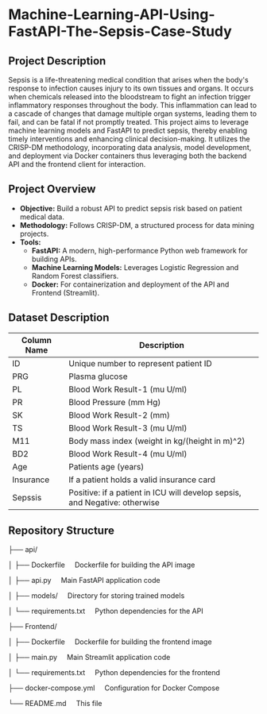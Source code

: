 # Machine-Learning-API-Using-FastAPI-The-Sepsis-Case-Study

## Project Description
Sepsis is a life-threatening medical condition that arises when the body's response to infection causes injury to its own tissues and organs. It occurs when chemicals released into the bloodstream to fight an infection trigger inflammatory responses throughout the body. This inflammation can lead to a cascade of changes that damage multiple organ systems, leading them to fail, and can be fatal if not promptly treated.
This project aims to leverage machine learning models and FastAPI to predict sepsis, thereby enabling timely interventions and enhancing clinical decision-making. It utilizes the CRISP-DM methodology, incorporating data analysis, model development, and deployment via Docker containers thus leveraging both the backend API and the frontend client for interaction.

## Project Overview
- **Objective:** Build a robust API to predict sepsis risk based on patient medical data.
- **Methodology:** Follows CRISP-DM, a structured process for data mining projects.
- **Tools:**
    - **FastAPI:** A modern, high-performance Python web framework for building APIs.
    - **Machine Learning Models:** Leverages Logistic Regression and Random Forest classifiers.
    - **Docker:** For containerization and deployment of the API and Frontend (Streamlit).

## Dataset Description
| Column Name | Description                                                |
|-------------|------------------------------------------------------------|
| ID          | Unique number to represent patient ID                      |
| PRG         | Plasma glucose                                             |
| PL          | Blood Work Result-1 (mu U/ml)                              |
| PR          | Blood Pressure (mm Hg)                                     |
| SK          | Blood Work Result-2 (mm)                                   |
| TS          | Blood Work Result-3 (mu U/ml)                              |
| M11         | Body mass index (weight in kg/(height in m)^2)             |
| BD2         | Blood Work Result-4 (mu U/ml)                              |
| Age         | Patients age (years)                                       |
| Insurance   | If a patient holds a valid insurance card                  |
| Sepssis     | Positive: if a patient in ICU will develop sepsis, and Negative: otherwise |


## Repository Structure
├── api/

│   ├── Dockerfile &nbsp;&nbsp;&nbsp;          Dockerfile for building the API image

│   ├── api.py     &nbsp;&nbsp;&nbsp;          Main FastAPI application code

│   ├── models/    &nbsp;&nbsp;&nbsp;          Directory for storing trained models

│   └── requirements.txt &nbsp;&nbsp;&nbsp;    Python dependencies for the API

├── Frontend/

│   ├── Dockerfile &nbsp;&nbsp;&nbsp;          Dockerfile for building the frontend image

│   ├── main.py    &nbsp;&nbsp;&nbsp;          Main Streamlit application code

│   └── requirements.txt &nbsp;&nbsp;&nbsp;    Python dependencies for the frontend

├── docker-compose.yml &nbsp;&nbsp;&nbsp;      Configuration for Docker Compose

└── README.md          &nbsp;&nbsp;&nbsp;      This file

